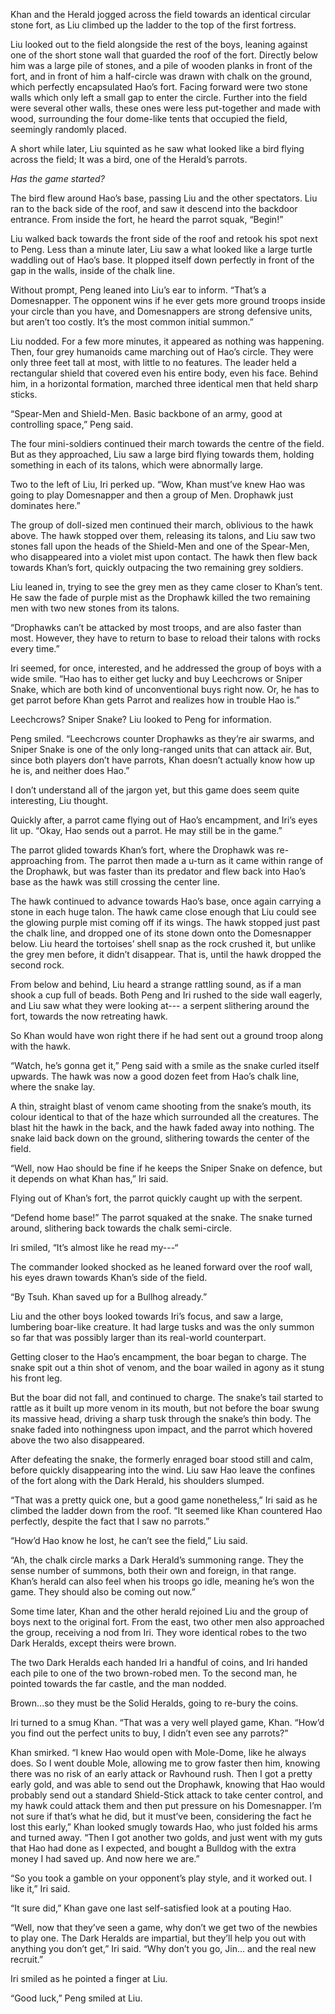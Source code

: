 Khan and the Herald jogged across the field towards an identical circular stone fort, as Liu climbed up the ladder to the top of the first fortress. 

Liu looked out to the field alongside the rest of the boys, leaning against one of the short stone wall that guarded the roof of the fort. Directly below him was a large pile of stones, and a pile of wooden planks in front of the fort, and in front of him a half-circle was drawn with chalk on the ground, which perfectly encapsulated Hao’s fort. Facing forward were two stone walls which only left a small gap to enter the circle. Further into the field were several other walls, these ones were less put-together and made with wood, surrounding the four dome-like tents that occupied the field, seemingly randomly placed.

A short while later, Liu squinted as he saw what looked like a bird flying across the field; It was a bird, one of the Herald’s parrots. 

*Has the game started?*

The bird flew around Hao’s base, passing Liu and the other spectators. Liu ran to the back side of the roof, and saw it descend into the backdoor entrance. From inside the fort, he heard the parrot squak, “Begin!”

Liu walked back towards the front side of the roof and retook his spot next to Peng. Less than a minute later, Liu saw a what looked like a large turtle waddling out of Hao’s base. It plopped itself down perfectly in front of the gap in the walls, inside of the chalk line.

Without prompt, Peng leaned into Liu’s ear to inform. “That’s a Domesnapper. The opponent wins if he ever gets more ground troops inside your circle than you have, and Domesnappers are strong defensive units, but aren’t too costly. It’s the most common initial summon.”

Liu nodded. For a few more minutes, it appeared as nothing was happening. Then, four grey humanoids came marching out of Hao’s circle. They were only three feet tall at most, with little to no features.  The leader held a rectangular shield that covered even his entire body, even his face. Behind him, in a horizontal formation, marched three identical men that held sharp sticks. 

“Spear-Men and Shield-Men.  Basic backbone of an army, good at controlling space,” Peng said.

The four mini-soldiers continued their march towards the centre of the field. But as they approached, Liu saw a large bird flying towards them, holding something in each of its talons, which were abnormally large.

Two to the left of Liu, Iri perked up. “Wow, Khan must’ve knew Hao was going to play Domesnapper and then a group of Men. Drophawk just dominates here.”

The group of doll-sized men continued their march, oblivious to the hawk above. The hawk stopped over them, releasing its talons, and Liu saw two stones fall upon the heads of the Shield-Men and one of the Spear-Men, who disappeared into a violet mist upon contact. The hawk then flew back towards Khan’s fort, quickly outpacing the two remaining grey soldiers.

Liu leaned in, trying to see the grey men as they came closer to Khan’s tent. He saw the fade of purple mist as the Drophawk killed the two remaining men with two new stones from its talons.

“Drophawks can’t be attacked by most troops, and are also faster than most. However, they have to return to base to reload their talons with rocks every time.”

Iri seemed, for once, interested, and he addressed the group of boys with a wide smile. “Hao has to either get lucky and buy Leechcrows or Sniper Snake, which are both kind of unconventional buys right now. Or, he has to get parrot before Khan gets Parrot and realizes how in trouble Hao is.”

Leechcrows? Sniper Snake? Liu looked to Peng for information.

Peng smiled. “Leechcrows counter Drophawks as they’re air swarms, and Sniper Snake is one of the only long-ranged units that can attack air. But, since both players don’t have parrots, Khan doesn’t actually know how up he is, and neither does Hao.”

I don’t understand all of the jargon yet, but this game does seem quite interesting, Liu thought. 

Quickly after, a parrot came flying out of Hao’s encampment, and Iri’s eyes lit up. “Okay, Hao sends out a parrot. He may still be in the game.”

The parrot glided towards Khan’s fort, where the Drophawk was re-approaching from. The parrot then made a u-turn as it came within range of the Drophawk, but was faster than its predator and flew back into Hao’s base as the hawk was still crossing the center line. 

The hawk continued to advance towards Hao’s base, once again carrying a stone in each huge talon. The hawk came close enough that Liu could see the glowing purple mist coming off if its wings. The hawk stopped just past the chalk line, and dropped one of its stone down onto the Domesnapper below. Liu heard the tortoises’ shell snap as the rock crushed it, but unlike the grey men before, it didn’t disappear. That is, until the hawk dropped the second rock.

From below and behind, Liu heard a strange rattling sound, as if a man shook a cup full of beads. Both Peng and Iri rushed to the side wall eagerly, and Liu saw what they were looking at--- a serpent slithering around the fort, towards the now retreating hawk.

So Khan would have won right there if he had sent out a ground troop along with the hawk.

“Watch, he’s gonna get it,” Peng said with a smile as the snake curled itself upwards. The hawk was now a good dozen feet from Hao’s chalk line, where the snake lay.

A thin, straight blast of venom came shooting from the snake’s mouth, its colour identical to that of the haze which surrounded all the creatures. The blast hit the hawk in the back, and the hawk faded away into nothing. The snake laid back down on the ground, slithering towards the center of the field.

“Well, now Hao should be fine if he keeps the Sniper Snake on defence, but it depends on what Khan has,” Iri said. 

Flying out of Khan’s fort, the parrot quickly caught up with the serpent. 

“Defend home base!” The parrot squaked at the snake. The snake turned around, slithering back towards the chalk semi-circle.

Iri smiled, “It’s almost like he read my---“

The commander looked shocked as he leaned forward over the roof wall, his eyes drawn towards Khan’s side of the field. 

“By Tsuh. Khan saved up for a Bullhog already.”

Liu and the other boys looked towards Iri’s focus, and saw a large, lumbering boar-like creature.  It had large tusks and was the only summon so far that was possibly larger than its real-world counterpart.

Getting closer to the Hao’s encampment, the boar began to charge. The snake spit out a thin shot of venom, and the boar wailed in agony as it stung his front leg. 

But the boar did not fall, and continued to charge.  The snake’s tail started to rattle as it built up more venom in its mouth, but not before the boar swung its massive head, driving a sharp tusk through the snake’s thin body. The snake faded into nothingness upon impact, and the parrot which hovered above the two also disappeared.

After defeating the snake, the formerly enraged boar stood still and calm, before quickly disappearing into the wind. Liu saw Hao leave the confines of the fort along with the Dark Herald, his shoulders slumped.  

“That was a pretty quick one, but a good game nonetheless,” Iri said as he climbed the ladder down from the roof. “It seemed like Khan countered Hao perfectly, despite the fact that I saw no parrots.”

“How’d Hao know he lost, he can’t see the field,” Liu said.

“Ah, the chalk circle marks a Dark Herald’s summoning range. They the sense number of summons, both their own and foreign, in that range. Khan’s herald can also feel when his troops go idle, meaning he’s won the game. They should also be coming out now.”

Some time later, Khan and the other herald rejoined Liu and the group of boys next to the original fort. From the east, two other men also approached the group, receiving a nod from Iri. They wore identical robes to the two Dark Heralds, except theirs were brown.

The two Dark Heralds each handed Iri a handful of coins, and Iri handed each pile to one of the two brown-robed men. To the second man, he pointed towards the far castle, and the man nodded.

Brown...so they must be the Solid Heralds, going to re-bury the coins.

Iri turned to a smug Khan. “That was a very well played game, Khan. “How’d you find out the perfect units to buy, I didn’t even see any parrots?”

Khan smirked. “I knew Hao would open with Mole-Dome, like he always does. So I went double Mole, allowing me to grow faster then him, knowing there was no risk of an early attack or Ravhound rush. Then I got a pretty early gold, and was able to send out the Drophawk, knowing that Hao would probably send out a standard Shield-Stick attack to take center control, and my hawk could attack them and then put pressure on his Domesnapper. I’m not sure if that’s what he did, but it must’ve been, considering the fact he lost this early,” Khan looked smugly towards Hao, who just folded his arms and turned away. “Then I got another two golds, and just went with my guts that Hao had done as I expected, and bought a Bulldog with the extra money I had saved up. And now here we are.”

“So you took a gamble on your opponent’s play style, and it worked out. I like it,” Iri said.

“It sure did,” Khan gave one last self-satisfied look at a pouting Hao.

“Well, now that they’ve seen a game, why don’t we get two of the newbies to play one. The Dark Heralds are impartial, but they’ll help you out with anything you don’t get,” Iri said. “Why don’t you go, Jin... and the real new recruit.”

Iri smiled as he pointed a finger at Liu. 

“Good luck,” Peng smiled at Liu.




 